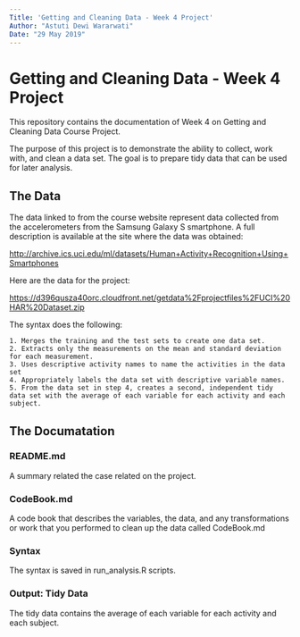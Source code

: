 ```yaml
---
Title: 'Getting and Cleaning Data - Week 4 Project'
Author: "Astuti Dewi Wararwati"
Date: "29 May 2019"
---
```


# Getting and Cleaning Data - Week 4 Project

This repository contains the documentation of Week 4 on Getting and Cleaning Data Course Project.

The purpose of this project is to demonstrate the ability to collect, work with, and clean a data set. The goal is to prepare tidy data that can be used for later analysis. 

## The Data
The data linked to from the course website represent data collected from the accelerometers from the Samsung Galaxy S smartphone. A full description is available at the site where the data was obtained:

http://archive.ics.uci.edu/ml/datasets/Human+Activity+Recognition+Using+Smartphones

Here are the data for the project:

https://d396qusza40orc.cloudfront.net/getdata%2Fprojectfiles%2FUCI%20HAR%20Dataset.zip

The syntax does the following:
``` {assignment}
1. Merges the training and the test sets to create one data set.
2. Extracts only the measurements on the mean and standard deviation for each measurement.
3. Uses descriptive activity names to name the activities in the data set
4. Appropriately labels the data set with descriptive variable names.
5. From the data set in step 4, creates a second, independent tidy data set with the average of each variable for each activity and each subject.
```

## The Documatation
### README.md
A summary related the case related on the project.

### CodeBook.md
A code book that describes the variables, the data, and any transformations or work that you performed to clean up the data called CodeBook.md

### Syntax
The syntax is saved in run_analysis.R scripts. 

### Output: Tidy Data
The tidy data contains the average of each variable for each activity and each subject.
